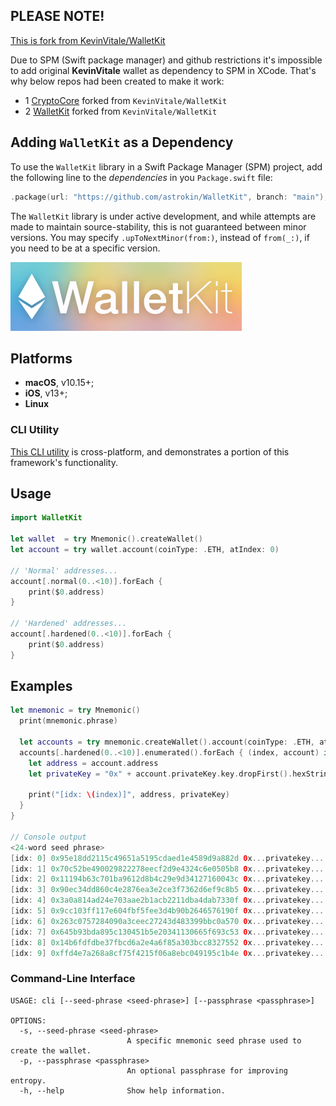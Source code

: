 ## PLEASE NOTE! 

[This is fork from KevinVitale/WalletKit](https://github.com/KevinVitale/WalletKit)

Due to SPM (Swift package manager) and github restrictions it's impossible to add original **KevinVitale** wallet as dependency to SPM in XCode. 
That's why below repos had been created to make it work:
 - 1 [CryptoCore](https://github.com/astrokin/CryptoCore) forked from `KevinVitale/WalletKit`
 - 2 [WalletKit](https://github.com/astrokin/WalletKit) forked from `KevinVitale/WalletKit`

## Adding `WalletKit` as a Dependency
To use the `WalletKit` library in a Swift Package Manager (SPM) project, add the following line to the _dependencies_ in you `Package.swift` file:
    
```swift
.package(url: "https://github.com/astrokin/WalletKit", branch: "main"),
```

The `WalletKit` library is under active development, and while attempts are made to maintain source-stability, this is not guaranteed between minor versions. You may specify `.upToNextMinor(from:)`, instead of `from(_:)`, if you need to be at a specific version.


<img src="WalletKit.png" />

## Platforms
- **macOS**, v10.15+;
- **iOS**, v13+;
- **Linux**

### CLI Utility
[This CLI utility](https://github.com/astrokin/WalletKitCLI) is cross-platform, and demonstrates a portion of this framework's functionality.

## Usage

```swift
import WalletKit

let wallet  = try Mnemonic().createWallet()
let account = try wallet.account(coinType: .ETH, atIndex: 0)

// 'Normal' addresses...
account[.normal(0..<10)].forEach { 
    print($0.address)
}

// 'Hardened' addresses...
account[.hardened(0..<10)].forEach { 
    print($0.address)
}
```


## Examples

```swift
let mnemonic = try Mnemonic()
  print(mnemonic.phrase)

  let accounts = try mnemonic.createWallet().account(coinType: .ETH, atIndex: 0)
  accounts[.hardened(0..<10)].enumerated().forEach { (index, account) in
    let address = account.address
    let privateKey = "0x" + account.privateKey.key.dropFirst().hexString
    
    print("[idx: \(index)]", address, privateKey)
  }
}

// Console output
<24-word seed phrase>
[idx: 0] 0x95e18dd2115c49651a5195cdaed1e4589d9a882d 0x...privatekey...
[idx: 1] 0x70c52be490029822278eecf2d9e4324c6e0505b8 0x...privatekey...
[idx: 2] 0x11194b63c701ba9612d8b4c29e9d34127160043c 0x...privatekey...
[idx: 3] 0x90ec34dd860c4e2876ea3e2ce3f7362d6ef9c8b5 0x...privatekey...
[idx: 4] 0x3a0a814ad24e703aae2b1acb2211dba4dab7330f 0x...privatekey...
[idx: 5] 0x9cc103ff117e604fbf5fee3d4b90b2646576190f 0x...privatekey...
[idx: 6] 0x263c0757284090a3ceec27243d483399bbc0a570 0x...privatekey...
[idx: 7] 0x645b93bda895c130451b5e20341130665f693c53 0x...privatekey...
[idx: 8] 0x14b6fdfdbe37fbcd6a2e4a6f85a303bcc8327552 0x...privatekey...
[idx: 9] 0xffd4e7a268a8cf75f4215f06a8ebc049195c1b4e 0x...privatekey...
```

### Command-Line Interface
```
USAGE: cli [--seed-phrase <seed-phrase>] [--passphrase <passphrase>]

OPTIONS:
  -s, --seed-phrase <seed-phrase>
                          A specific mnemonic seed phrase used to create the wallet. 
  -p, --passphrase <passphrase>
                          An optional passphrase for improving entropy. 
  -h, --help              Show help information.
```

